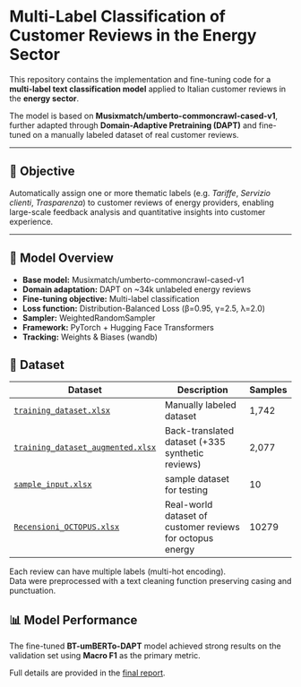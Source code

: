 # Multi-Label Classification of Customer Reviews in the Energy Sector

This repository contains the implementation and fine-tuning code for a **multi-label text classification model** applied to Italian customer reviews in the **energy sector**.

The model is based on **Musixmatch/umberto-commoncrawl-cased-v1**, further adapted through **Domain-Adaptive Pretraining (DAPT)** and fine-tuned on a manually labeled dataset of real customer reviews.


---

## 🎯 Objective

Automatically assign one or more thematic labels (e.g. *Tariffe*, *Servizio clienti*, *Trasparenza*) to customer reviews of energy providers, enabling large-scale feedback analysis and quantitative insights into customer experience.

---

## 🧠 Model Overview

- **Base model:** Musixmatch/umberto-commoncrawl-cased-v1  
- **Domain adaptation:** DAPT on ~34k unlabeled energy reviews  
- **Fine-tuning objective:** Multi-label classification  
- **Loss function:** Distribution-Balanced Loss (β=0.95, γ=2.5, λ=2.0)  
- **Sampler:** WeightedRandomSampler  
- **Framework:** PyTorch + Hugging Face Transformers  
- **Tracking:** Weights & Biases (wandb)



## 🧾 Dataset

| Dataset | Description | Samples |
|----------|--------------|----------|
| [`training_dataset.xlsx`](./data/training_dataset.xlsx) | Manually labeled dataset | 1,742 |
| [`training_dataset_augmented.xlsx`](./data/training_dataset_augmented.xlsx) | Back-translated dataset (+335 synthetic reviews) | 2,077 |
| [`sample_input.xlsx`](./data/sample_input.xlsx) | sample dataset for testing | 10  | quick test |
| [`Recensioni_OCTOPUS.xlsx`](./data/Recensioni_OCTOPUS.xlsx) | Real-world dataset of customer reviews for octopus energy | 10279  | Full Inference |
Each review can have multiple labels (multi-hot encoding).  
Data were preprocessed with a text cleaning function preserving casing and punctuation.



## 📊 Model Performance

The fine-tuned **BT-umBERTo-DAPT** model achieved strong results on the validation set using **Macro F1** as the primary metric.  

Full details are provided in the [final report](https://github.com/lucaarmanni/multi-label-energy-reviews/blob/main/reports/report.pdf).





